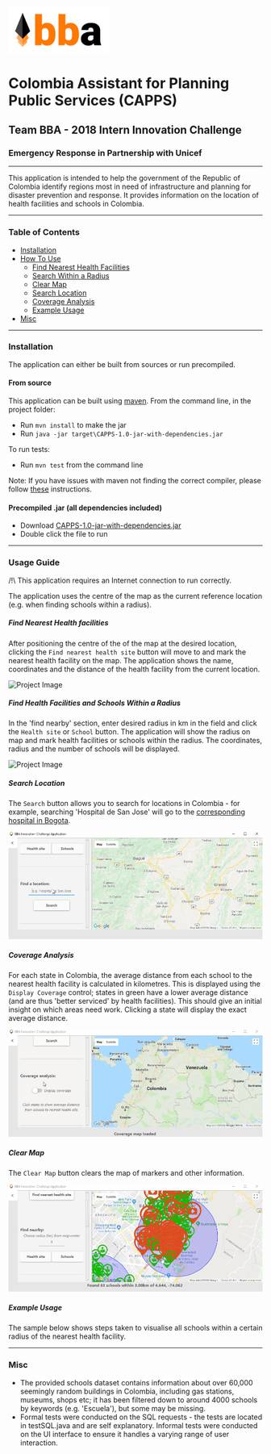 
<img src="pictures/logo.png" alt="BBA" width="200px"/>


# Colombia Assistant for Planning Public Services (CAPPS)
## Team BBA - 2018 Intern Innovation Challenge
### Emergency Response in Partnership with Unicef

---

This application is intended to help the government of the Republic of Colombia identify
regions most in need of infrastructure and planning
for disaster prevention and response.
It provides information on the location of health facilities and schools in Colombia.

---

### Table of Contents

- [Installation](#installation)
- [How To Use](#usage-guide)
  - [Find Nearest Health Facilities](#find-nearest-health-facilities)
  - [Search Within a Radius](#find-health-facilities-and-schools-within-a-radius)
  - [Clear Map](#clear-map)
  - [Search Location](#search-location)
  - [Coverage Analysis](#coverage-analysis)
  - [Example Usage](#example-usage)
- [Misc](#misc)
---

### Installation
The application can either be built from sources or run precompiled.

#### From source
This application can be built using [maven](https://maven.apache.org/download.cgi). From the command line, in the project folder:
* Run ```mvn install``` to make the jar 
* Run ```java -jar target\CAPPS-1.0-jar-with-dependencies.jar```

To run tests:
* Run ```mvn test``` from the command line

Note: If you have issues with maven not finding the correct compiler, please follow [these](http://roufid.com/no-compiler-is-provided-in-this-environment/) instructions.

#### Precompiled .jar (all dependencies included)

* Download [CAPPS-1.0-jar-with-dependencies.jar](target/CAPPS-1.0-jar-with-dependencies.jar)
* Double click the file to run

---

### Usage Guide

/!\ This application requires an Internet connection to run correctly.

The application uses the centre of the map as the current reference location (e.g. when finding schools within a radius).

##### Find Nearest Health facilities

After positioning the centre of the of the map at the desired location,
clicking the `Find nearest health site` button will move to and mark the nearest
health facility on the map. The application shows the name, coordinates and the distance
of the health facility from the current location.

![Project Image](pictures/find_nearest_hospital.gif)

##### Find Health Facilities and Schools Within a Radius
In the 'find nearby' section, enter desired radius in km in the field and click the `Health site` or `School` button.
The application will show the radius on map and mark health facilities or schools within the radius.
The coordinates, radius and the number of schools will be displayed.

![Project Image](pictures/find_schools_hospitals.gif)

##### Search Location

The `Search` button allows you to search for locations in Colombia - for example, searching 'Hospital de San Jose' will go to the [corresponding hospital in Bogota](http://www.hospitaldesanjose.org.co/).

![Project Image](pictures/search_location.gif)

##### Coverage Analysis

For each state in Colombia, the average distance from each school to the nearest health facility is calculated in kilometres.
This is displayed using the `Display Coverage` control; states in green have a lower average distance (and are thus 'better serviced' by health facilities). This should give an initial insight on which areas need work.
Clicking a state will display the exact average distance.

![Project Image](pictures/heatmap.gif)

##### Clear Map

The `Clear Map` button clears the map of markers and other information.

![Project Image](pictures/clear_map.gif)

##### Example Usage
The sample below shows steps taken to visualise all schools within a certain radius of the nearest health facility.

---

### Misc
* The provided schools dataset contains information about over 60,000 seemingly random buildings in Colombia, including gas stations, museums, shops etc; it has been filtered down to around 4000 schools by keywords (e.g. 'Escuela'), but some may be missing.
* Formal tests were conducted on the SQL requests - the tests are located in testSQL.java and are self explanatory. Informal tests were conducted on the UI interface to ensure it handles a varying range of user interaction.
